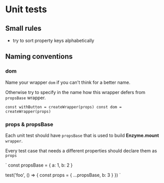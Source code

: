 # Unit tests

## Small rules

- try to sort property keys alphabetically

## Naming conventions

### dom

Name your wrapper `dom` if you can't think for a better name. 

Otherwise try to specify in the name how this wrapper defers from `propsBase` wrapper.

`
const withButton = createWrapper(props)
const dom = createWrapper(props)
`

### props & propsBase

Each unit test should have `propsBase` that is used to build **Enzyme.mount** `wrapper`.

Every test case that needs a different properties should declare them as `props`

`
const propsBase = {
  a: 1,
  b: 2
}

test('foo', () => {
  const props = {
    ...propsBase,
    b: 3
  }
})
`
